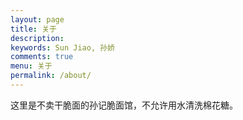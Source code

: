 ```yaml
---
layout: page
title: 关于
description: 
keywords: Sun Jiao, 孙娇
comments: true
menu: 关于
permalink: /about/
---
```


这里是不卖干脆面的孙记脆面馆，不允许用水清洗棉花糖。
